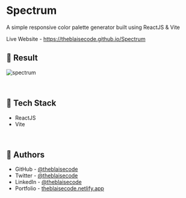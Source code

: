 # Spectrum
A simple responsive color palette generator built using ReactJS & Vite

Live Website - https://theblaisecode.github.io/Spectrum
<br/>

## 🔶 Result
![spectrum](https://github.com/theblaisecode/Spectrum/assets/89015653/03b2a992-a88a-4af7-b3b5-8c37bbd8342f)

<br/>

## 🔶 Tech Stack

- ReactJS
- Vite

<br/>

## 🔶 Authors

- GitHub - [@theblaisecode](https://github.com/theblaisecode)
- Twitter - [@theblaisecode](https://twitter.com/theblaisecode)
- LinkedIn - [@theblaisecode](https://www.linkedin.com/in/theblaisecode)
- Portfolio - [theblaisecode.netlify.app](https://theblaisecode.netlify.app/)

